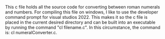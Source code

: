 This c file holds all the source code for converting between roman numerals and numbers. For compiling this file on windows, I like to use the developer command prompt for visual studios 2022. This makes it so the c file is placed in the current desired directory and can be built into an executable by running the command "cl filename.c". In this circumstance, the command is: cl numeralConverter.c.
